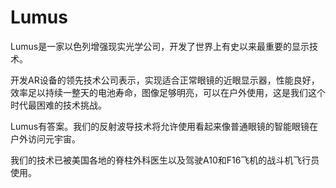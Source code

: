# Lumus

Lumus是一家以色列增强现实光学公司，开发了世界上有史以来最重要的显示技术。

开发AR设备的领先技术公司表示，实现适合正常眼镜的近眼显示器，性能良好，效率足以持续一整天的电池寿命，图像足够明亮，可以在户外使用，这是我们这个时代最困难的技术挑战。

Lumus有答案。我们的反射波导技术将允许使用看起来像普通眼镜的智能眼镜在户外访问元宇宙。

我们的技术已被美国各地的脊柱外科医生以及驾驶A10和F16飞机的战斗机飞行员使用。
